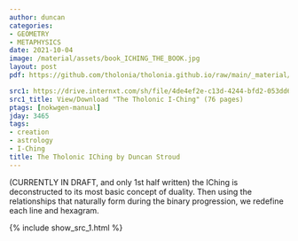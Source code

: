 ```yaml
---
author: duncan
categories:
- GEOMETRY
- METAPHYSICS
date: 2021-10-04
image: /material/assets/book_ICHING_THE_BOOK.jpg
layout: post
pdf: https://github.com/tholonia/tholonia.github.io/raw/main/_material/assets/book_ICHING_THE_BOOK.zip

src1: https://drive.internxt.com/sh/file/4de4ef2e-c13d-4244-bfd2-053dd66c946d/cedff35f6c771bdf450a22806a77b88e88af3c3e5598a9c81964e1cdfe93fb32
src1_title: View/Download "The Tholonic I-Ching" (76 pages)
ptags: [nokwgen-manual]
jday: 3465
tags:
- creation
- astrology
- I-Ching
title: The Tholonic IChing by Duncan Stroud
---
```


(CURRENTLY IN DRAFT, and only 1st half written) the IChing is deconstructed to its most basic concept of duality. Then using the relationships that naturally form during the binary progression, we redefine each line and hexagram.

<!--more-->

{% include show_src_1.html %}